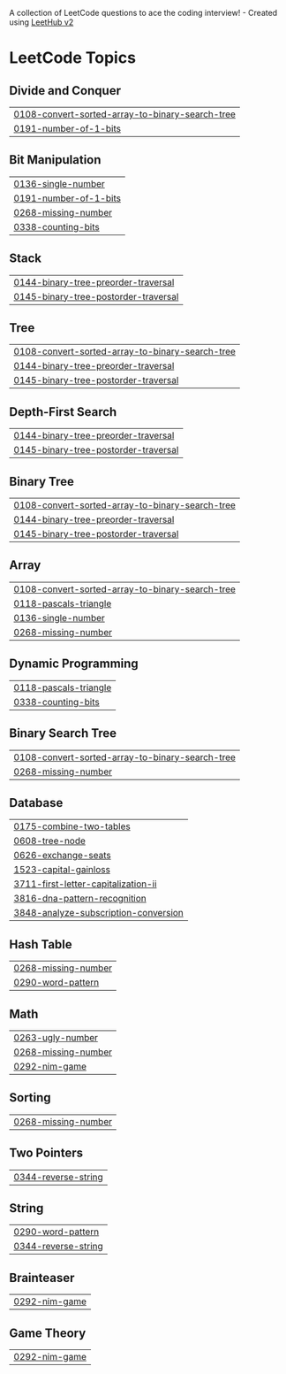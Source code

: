 A collection of LeetCode questions to ace the coding interview! - Created using [LeetHub v2](https://github.com/arunbhardwaj/LeetHub-2.0)
<!---LeetCode Topics Start-->
# LeetCode Topics
## Divide and Conquer
|  |
| ------- |
| [0108-convert-sorted-array-to-binary-search-tree](https://github.com/dwonn201/LeetCode/tree/master/0108-convert-sorted-array-to-binary-search-tree) |
| [0191-number-of-1-bits](https://github.com/dwonn201/LeetCode/tree/master/0191-number-of-1-bits) |
## Bit Manipulation
|  |
| ------- |
| [0136-single-number](https://github.com/dwonn201/LeetCode/tree/master/0136-single-number) |
| [0191-number-of-1-bits](https://github.com/dwonn201/LeetCode/tree/master/0191-number-of-1-bits) |
| [0268-missing-number](https://github.com/dwonn201/LeetCode/tree/master/0268-missing-number) |
| [0338-counting-bits](https://github.com/dwonn201/LeetCode/tree/master/0338-counting-bits) |
## Stack
|  |
| ------- |
| [0144-binary-tree-preorder-traversal](https://github.com/dwonn201/LeetCode/tree/master/0144-binary-tree-preorder-traversal) |
| [0145-binary-tree-postorder-traversal](https://github.com/dwonn201/LeetCode/tree/master/0145-binary-tree-postorder-traversal) |
## Tree
|  |
| ------- |
| [0108-convert-sorted-array-to-binary-search-tree](https://github.com/dwonn201/LeetCode/tree/master/0108-convert-sorted-array-to-binary-search-tree) |
| [0144-binary-tree-preorder-traversal](https://github.com/dwonn201/LeetCode/tree/master/0144-binary-tree-preorder-traversal) |
| [0145-binary-tree-postorder-traversal](https://github.com/dwonn201/LeetCode/tree/master/0145-binary-tree-postorder-traversal) |
## Depth-First Search
|  |
| ------- |
| [0144-binary-tree-preorder-traversal](https://github.com/dwonn201/LeetCode/tree/master/0144-binary-tree-preorder-traversal) |
| [0145-binary-tree-postorder-traversal](https://github.com/dwonn201/LeetCode/tree/master/0145-binary-tree-postorder-traversal) |
## Binary Tree
|  |
| ------- |
| [0108-convert-sorted-array-to-binary-search-tree](https://github.com/dwonn201/LeetCode/tree/master/0108-convert-sorted-array-to-binary-search-tree) |
| [0144-binary-tree-preorder-traversal](https://github.com/dwonn201/LeetCode/tree/master/0144-binary-tree-preorder-traversal) |
| [0145-binary-tree-postorder-traversal](https://github.com/dwonn201/LeetCode/tree/master/0145-binary-tree-postorder-traversal) |
## Array
|  |
| ------- |
| [0108-convert-sorted-array-to-binary-search-tree](https://github.com/dwonn201/LeetCode/tree/master/0108-convert-sorted-array-to-binary-search-tree) |
| [0118-pascals-triangle](https://github.com/dwonn201/LeetCode/tree/master/0118-pascals-triangle) |
| [0136-single-number](https://github.com/dwonn201/LeetCode/tree/master/0136-single-number) |
| [0268-missing-number](https://github.com/dwonn201/LeetCode/tree/master/0268-missing-number) |
## Dynamic Programming
|  |
| ------- |
| [0118-pascals-triangle](https://github.com/dwonn201/LeetCode/tree/master/0118-pascals-triangle) |
| [0338-counting-bits](https://github.com/dwonn201/LeetCode/tree/master/0338-counting-bits) |
## Binary Search Tree
|  |
| ------- |
| [0108-convert-sorted-array-to-binary-search-tree](https://github.com/dwonn201/LeetCode/tree/master/0108-convert-sorted-array-to-binary-search-tree) |
| [0268-missing-number](https://github.com/dwonn201/LeetCode/tree/master/0268-missing-number) |
## Database
|  |
| ------- |
| [0175-combine-two-tables](https://github.com/dwonn201/LeetCode/tree/master/0175-combine-two-tables) |
| [0608-tree-node](https://github.com/dwonn201/LeetCode/tree/master/0608-tree-node) |
| [0626-exchange-seats](https://github.com/dwonn201/LeetCode/tree/master/0626-exchange-seats) |
| [1523-capital-gainloss](https://github.com/dwonn201/LeetCode/tree/master/1523-capital-gainloss) |
| [3711-first-letter-capitalization-ii](https://github.com/dwonn201/LeetCode/tree/master/3711-first-letter-capitalization-ii) |
| [3816-dna-pattern-recognition](https://github.com/dwonn201/LeetCode/tree/master/3816-dna-pattern-recognition) |
| [3848-analyze-subscription-conversion](https://github.com/dwonn201/LeetCode/tree/master/3848-analyze-subscription-conversion) |
## Hash Table
|  |
| ------- |
| [0268-missing-number](https://github.com/dwonn201/LeetCode/tree/master/0268-missing-number) |
| [0290-word-pattern](https://github.com/dwonn201/LeetCode/tree/master/0290-word-pattern) |
## Math
|  |
| ------- |
| [0263-ugly-number](https://github.com/dwonn201/LeetCode/tree/master/0263-ugly-number) |
| [0268-missing-number](https://github.com/dwonn201/LeetCode/tree/master/0268-missing-number) |
| [0292-nim-game](https://github.com/dwonn201/LeetCode/tree/master/0292-nim-game) |
## Sorting
|  |
| ------- |
| [0268-missing-number](https://github.com/dwonn201/LeetCode/tree/master/0268-missing-number) |
## Two Pointers
|  |
| ------- |
| [0344-reverse-string](https://github.com/dwonn201/LeetCode/tree/master/0344-reverse-string) |
## String
|  |
| ------- |
| [0290-word-pattern](https://github.com/dwonn201/LeetCode/tree/master/0290-word-pattern) |
| [0344-reverse-string](https://github.com/dwonn201/LeetCode/tree/master/0344-reverse-string) |
## Brainteaser
|  |
| ------- |
| [0292-nim-game](https://github.com/dwonn201/LeetCode/tree/master/0292-nim-game) |
## Game Theory
|  |
| ------- |
| [0292-nim-game](https://github.com/dwonn201/LeetCode/tree/master/0292-nim-game) |
<!---LeetCode Topics End-->